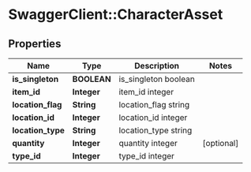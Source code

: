 # SwaggerClient::CharacterAsset

## Properties
Name | Type | Description | Notes
------------ | ------------- | ------------- | -------------
**is_singleton** | **BOOLEAN** | is_singleton boolean | 
**item_id** | **Integer** | item_id integer | 
**location_flag** | **String** | location_flag string | 
**location_id** | **Integer** | location_id integer | 
**location_type** | **String** | location_type string | 
**quantity** | **Integer** | quantity integer | [optional] 
**type_id** | **Integer** | type_id integer | 


